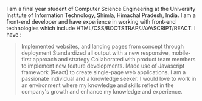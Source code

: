 I am a final year student of Computer Science Engineering at the University Institute of Information Technology, Shimla, Himachal Pradesh, India.
I am a front-end developer and have experience in working with front-end technologies which include HTML/CSS/BOOTSTRAP/JAVASCRIPT/REACT.
I have :
> Implemented websites, and landing pages from concept through deployment
> Standardized all output with a new responsive, mobile-first approach and strategy
> Collaborated with product team members to implement new feature developments.
> Made use of Javascript framework (React) to create single-page web applications.
 I am a passionate individual and a knowledge seeker. I would love to work in an environment where my knowledge and skills reflect in the company's growth and enhance my knowledge and experience.
